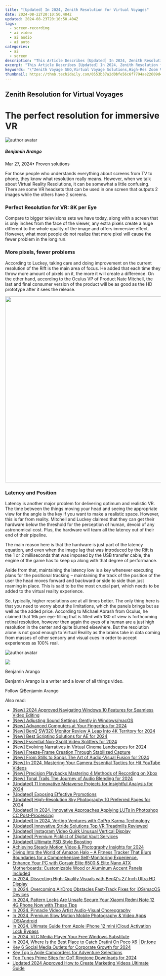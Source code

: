```yaml
---
title: "[Updated] In 2024, Zenith Resolution for Virtual Voyages"
date: 2024-08-22T20:10:50.404Z
updated: 2024-08-23T20:10:50.404Z
tags: 
  - screen-recording
  - ai video
  - ai audio
  - ai auto
categories: 
  - ai
  - screen
description: "This Article Describes [Updated] In 2024, Zenith Resolution for Virtual Voyages"
excerpt: "This Article Describes [Updated] In 2024, Zenith Resolution for Virtual Voyages"
keywords: "\"Zenith Voyage SEO,Virtual Voyage Solutions,High-Res Zoom VR,Virtual Tour Quality,Resolution for VR Travel,Enhanced VR Experience,Ultra Clear Virtual Tours\""
thumbnail: https://thmb.techidaily.com/0553b37a2d0bfe56c6f7794ae22609d4c46a2b30d090cb5ced8396683e115022.jpg
---
```


## Zenith Resolution for Virtual Voyages

# The perfect resolution for immersive VR

![author avatar](https://images.wondershare.com/filmora/article-images/benjamin-arango-author.jpg)

##### Benjamin Arango

 Mar 27, 2024• Proven solutions

 For those people who understands everything about screens from TV to phone, they know what resolution really means. However, when we talk about Virtual Reality Resolutions, it can be somewhat a little confusing. There are some VR headsets that can be used in one screen that outputs 2 images while the others have 2 screens.

### Perfect Resolution for VR: 8K per Eye

 Compare to bigger televisions sets we have today, along with a screen that is only inches from the face of the viewer, any extra pixels create a huge different to the whole quality of the image and offers immersive effect. However, what most people do not realize that more pixel will cause the fewer problem in the long run.

### More pixels, fewer problems

 According to Luckey, taking care and doing improvement on the current resolution of the Rift is the main area of focus. He added that each time they throw more amount of pixels on it, the more it will create a difference. On the other hand, according to the Oculus VP of Product Nate Mitchell, the last and final consumer version of the product will be as good as the HD prototype after it sees the release.

<!-- affiliate ads begin -->
<a href="https://appsumo.8odi.net/c/5597632/2082538/7443" target="_top" id="2082538"><img src="//a.impactradius-go.com/display-ad/7443-2082538" border="0" alt="" width="1200" height="600"/></a><img height="0" width="0" src="https://appsumo.8odi.net/i/5597632/2082538/7443" style="position:absolute;visibility:hidden;" border="0" />
<!-- affiliate ads end -->
### Latency and Position

 Latency is another major problem for delivering optimum and realistic VR. The time between the things moving your head and seeing the appropriate view for the angle is the key if you want to make a realistic space. However, this is far from reality. Mitchell and Luckey claimed that they can get their hardware below the threshold for the perception of human, devoid of any astronomical cost. Plus, the hardware will team all the latency out of their end of their pipeline.

 The main reason here is that the hardware is just part of the latency equation, and even when the image lag that was introduced by the Rift is the 1 or 2 milliseconds that was imposed by the USB transfer cable, the engine of the game has to keep up along with that degree of performance.

 Aside from that, maintaining the latency low is a key whenever executing plans for the positional tracking – maintaining the track of the position of the user the head moves forward and backward or side to side than just roaming in place. This is said to be the most crucial part, which needs to be added to the virtual reality experience.

 So, typically, higher resolutions are at all times better. The only thing here is that you need to worry about the limitations, which the panels brings but as well as the added price. According to Michael Abrash from Oculus, he claimed that 16k per eye-filling that is filled with 180 of view is forthcoming retinal resolution, however then again the eyes of a human are a just high resolution in the center and quite blurred elsewhere. But the resolution alone is not good enough to Virtual Reality as the brains take in data coming from masses of other sensory and visual cues in order to accept experiences as 100% real.

![author avatar](https://images.wondershare.com/filmora/article-images/benjamin-arango-author.jpg)

<!-- affiliate ads begin -->
<a href="https://secure.2checkout.com/order/checkout.php?PRODS=4615471&QTY=1&AFFILIATE=108875&CART=1"><img src="https://images.wondershare.com/affiliate-image/affiliate_banners_en/max_782x90.png" border="0"></a>
<!-- affiliate ads end -->
Benjamin Arango

Benjamin Arango is a writer and a lover of all things video.

Follow @Benjamin Arango


<ins class="adsbygoogle"
     style="display:block"
     data-ad-format="autorelaxed"
     data-ad-client="ca-pub-7571918770474297"
     data-ad-slot="1223367746"></ins>



<ins class="adsbygoogle"
     style="display:block"
     data-ad-client="ca-pub-7571918770474297"
     data-ad-slot="8358498916"
     data-ad-format="auto"
     data-full-width-responsive="true"></ins>


<span class="atpl-alsoreadstyle">Also read:</span>
<div><ul>
<li><a href="https://article-helps.techidaily.com/new-2024-approved-navigating-windows-10-features-for-seamless-video-editing/"><u>[New] 2024 Approved  Navigating Windows 10 Features for Seamless Video Editing</u></a></li>
<li><a href="https://article-helps.techidaily.com/new-adjusting-sound-settings-gently-in-windowsmacos/"><u>[New] Adjusting Sound Settings Gently in Windows/macOS</u></a></li>
<li><a href="https://article-helps.techidaily.com/new-advanced-computers-at-your-fingertips-for-2024/"><u>[New] Advanced Computers at Your Fingertips for 2024</u></a></li>
<li><a href="https://article-helps.techidaily.com/new-benq-sw320-monitor-review-a-leap-into-4k-territory-for-2024/"><u>[New] BenQ SW320 Monitor Review  A Leap Into 4K Territory for 2024</u></a></li>
<li><a href="https://article-helps.techidaily.com/new-best-scripting-solutions-for-ae-for-2024/"><u>[New] Best Scripting Solutions for AE for 2024</u></a></li>
<li><a href="https://fox-cloud.techidaily.com/new-essential-non-xsplit-video-splitters-for-2024/"><u>[New] Essential Non-Xsplit Video Splitters for 2024</u></a></li>
<li><a href="https://article-helps.techidaily.com/new-evolving-narratives-in-virtual-cinema-landscapes-for-2024/"><u>[New] Evolving Narratives in Virtual Cinema Landscapes for 2024</u></a></li>
<li><a href="https://article-helps.techidaily.com/new-freeze-frame-creation-through-stabilized-capture/"><u>[New] Freeze-Frame Creation Through Stabilized Capture</u></a></li>
<li><a href="https://article-helps.techidaily.com/new-from-stills-to-songs-the-art-of-audio-visual-fusion-for-2024/"><u>[New] From Stills to Songs  The Art of Audio-Visual Fusion for 2024</u></a></li>
<li><a href="https://youtube-docs.techidaily.com/n-2024-mastering-your-camera-essential-tactics-for-hit-youtube-videos/"><u>[New] In 2024, Mastering Your Camera  Essential Tactics for Hit YouTube Videos</u></a></li>
<li><a href="https://desktop-recording.techidaily.com/new-precision-playbacks-mastering-4-methods-of-recording-on-xbox/"><u>[New] Precision Playbacks  Mastering 4 Methods of Recording on Xbox</u></a></li>
<li><a href="https://article-helps.techidaily.com/new-tonal-trails-the-journey-of-audio-blending-for-2024/"><u>[New] Tonal Trails  The Journey of Audio Blending for 2024</u></a></li>
<li><a href="https://article-helps.techidaily.com/updated-11-innovative-metaverse-projects-for-insightful-analysis-for-2024/"><u>[Updated] 11 Innovative Metaverse Projects for Insightful Analysis for 2024</u></a></li>
<li><a href="https://article-helps.techidaily.com/updated-exposing-effective-promotions/"><u>[Updated] Exposing Effective Promotions</u></a></li>
<li><a href="https://article-helps.techidaily.com/updated-high-resolution-sky-photography-10-preferred-pages-for-2024/"><u>[Updated] High-Resolution Sky Photography  10 Preferred Pages for 2024</u></a></li>
<li><a href="https://article-helps.techidaily.com/updated-in-2024-innovative-approaches-applying-luts-in-photoshop-cc-post-processing/"><u>[Updated] In 2024, Innovative Approaches  Applying LUTs in Photoshop CC Post-Processing</u></a></li>
<li><a href="https://article-helps.techidaily.com/updated-in-2024-vertigo-ventures-with-gopro-karma-technology/"><u>[Updated] In 2024, Vertigo Ventures with GoPro Karma Technology</u></a></li>
<li><a href="https://article-helps.techidaily.com/updated-innovative-stride-solutions-top-vr-treadmills-reviewed/"><u>[Updated] Innovative Stride Solutions  Top VR Treadmills Reviewed</u></a></li>
<li><a href="https://article-helps.techidaily.com/updated-instagram-video-quirk-unusual-vertical-display/"><u>[Updated] Instagram Video Quirk  Unusual Vertical Display</u></a></li>
<li><a href="https://article-helps.techidaily.com/updated-premium-picklist-of-digital-vault-services/"><u>[Updated] Premium Picklist of Digital Vault Services</u></a></li>
<li><a href="https://article-helps.techidaily.com/updated-ultimate-psd-style-boosting/"><u>[Updated] Ultimate PSD Style Boosting</u></a></li>
<li><a href="https://extra-hints.techidaily.com/achieving-steady-motion-video-and-photography-insights-for-2024/"><u>Achieving Steady Motion  Video & Photography Insights for 2024</u></a></li>
<li><a href="https://buynow-help.techidaily.com/diving-into-the-world-of-amazon-halo-a-fitness-tracker-that-blurs-boundaries-for-a-comprehensive-self-monitoring-experience/"><u>Diving Into the World of Amazon Halo – A Fitness Tracker That Blurs Boundaries for a Comprehensive Self-Monitoring Experience.</u></a></li>
<li><a href="https://hardware-tips.techidaily.com/1723964474459-enhance-your-pc-with-corsair-elite-6500-and-elite-nano-atx-motherboards-customizable-wood-or-aluminum-accent-panels-included/"><u>Enhance Your PC with Corsair Elite 6500 & Elite Nano ATX Motherboards: Customizable Wood or Aluminum Accent Panels Included</u></a></li>
<li><a href="https://article-helps.techidaily.com/in-2024-dissecting-high-quality-visuals-with-benqs-27-inch-ultra-hd-display/"><u>In 2024, Dissecting High-Quality Visuals with BenQ's 27 Inch Ultra HD Display</u></a></li>
<li><a href="https://extra-skills.techidaily.com/in-2024-overcoming-airdrop-obstacles-fast-track-fixes-for-iosmacos-devices/"><u>In 2024, Overcoming AirDrop Obstacles  Fast-Track Fixes for iOS/macOS Devices</u></a></li>
<li><a href="https://unlock-android.techidaily.com/in-2024-pattern-locks-are-unsafe-secure-your-xiaomi-redmi-note-12-4g-phone-now-with-these-tips-by-drfone-android/"><u>In 2024, Pattern Locks Are Unsafe Secure Your Xiaomi Redmi Note 12 4G Phone Now with These Tips</u></a></li>
<li><a href="https://youtube-help.techidaily.com/in-2024-pinnacle-video-artist-audio-visual-choreography/"><u>In 2024, Pinnacle Video Artist  Audio-Visual Choreography</u></a></li>
<li><a href="https://extra-skills.techidaily.com/in-2024-premium-slow-motion-mobile-photography-and-video-apps-iosandroid/"><u>In 2024, Premium Slow Motion Mobile Photography & Video Apps iOS/Android</u></a></li>
<li><a href="https://activate-lock.techidaily.com/in-2024-ultimate-guide-from-apple-iphone-12-mini-icloud-activation-lock-bypass-by-drfone-ios/"><u>In 2024, Ultimate Guide from Apple iPhone 12 mini iCloud Activation Lock Bypass</u></a></li>
<li><a href="https://article-helps.techidaily.com/in-2024-vlc-media-player-your-free-windows-substitute/"><u>In 2024, VLC Media Player  Your Free Windows Substitute</u></a></li>
<li><a href="https://pokemon-go-android.techidaily.com/in-2024-where-is-the-best-place-to-catch-dratini-on-poco-x6-drfone-by-drfone-virtual-android/"><u>In 2024, Where Is the Best Place to Catch Dratini On Poco X6 | Dr.fone</u></a></li>
<li><a href="https://extra-skills.techidaily.com/key-6-social-media-outlets-for-corporate-growth-for-2024/"><u>Key 6 Social Media Outlets for Corporate Growth for 2024</u></a></li>
<li><a href="https://extra-lessons.techidaily.com/key-top-5-agile-camcorders-for-adventure-selections/"><u>Key Top 5 Agile Camcorders for Adventure Selections</u></a></li>
<li><a href="https://article-helps.techidaily.com/top-tunes-prime-sites-for-got-ringtone-downloads-for-2024/"><u>Top Tunes  Prime Sites for GoT Ringtone Downloads for 2024</u></a></li>
<li><a href="https://ai-voice-clone.techidaily.com/updated-2024-approved-how-to-create-marketing-videos-ultimate-guide/"><u>Updated 2024 Approved How to Create Marketing Videos Ultimate Guide</u></a></li>
</ul></div>
